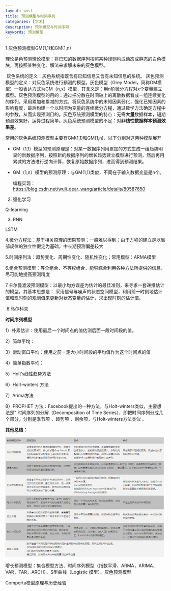 ```yaml
---
layout: post
title: 预测模型与时间序列
categories: [学术]
description: 预测模型与时间序列
keywords: 预测模型
---
```


1.灰色预测模型GM(1,1)和GM(1,n)

​	理论是色预测理论模型：将已知的数据序列按照某种规则构成动态或静态的白色模块，再按照某种变化、解法来求解未来的灰色模型。

​	灰色系统的定义：灰色系统指既含有已知信息又含有未知信息的系统。
​	灰色预测模型的定义：对灰色系统进行预测的模型。灰色模型（Grey Model，简称GM模型）一般表达方式为GM（n,x）模型，其含义是：用n阶微分方程对x个变量建立模型。
​	灰色预测模型的目的：通过把分散在时间轴上的离散数据看成一组连续变化的序列，采用累加和累减的方式，将灰色系统中的未知因素弱化，强化已知因素的影响程度，最后构建一个以时间为变量的连续微分方程，通过数学方法确定方程中的参数，从而实现预测目的。
​	灰色系统预测模型的特点：无需**大量**数据样本，短期预测效果好，运算过程简单。
​	灰色系统预测模型的不足：对**非线性数据样本预测效果差**。

​	常用的灰色系统预测模型主要有GM(1,1)和GM(1,n)，以下分别对这两种模型展开

* GM（1,1）模型的预测原理是：对某一数据序列用累加的方式生成一组趋势明显的新数据序列，按照新的数据序列的增长趋势建立模型进行预测，然后再用累减的方法进行逆向计算，恢复原始数据序列，进而得到预测结果。

* GM（1,n）模型的预测原理：与GM(1,1)类似，不同在于输入数据变量是n个。

  编程实现：https://blog.csdn.net/wuli_dear_wang/article/details/80587650

2. 强化学习

Q-learning

3. RNN

LSTM

​	4.微分方程法：基于相关原理的因果预测；一般难以得到；由于方程的建立是以局部规律的独立性假定为基础，中长期预测偏差较大

​	5.时间序列法：趋势变化、周期性变化、随机性变化；常用模型：ARMA模型

​	6.组合预测模型：等全组合、不等权组合，能够综合利用各种方法所提供的信息，尽可能地提高预测精度

​	7.卡尔曼滤波预测模型：以最小均方误差为估计的最佳准则，来寻求一套递推估计的模型，其基本思想是： 采用信号与噪声的状态空间模型，利用前一时刻地估计值和现时刻的观测值来更新对状态变量的估计，求出现时刻的估计值。 

​	8.马尔科夫

**时间序列模型**

1）朴素估计：使用最后一个时间点的值估测后面一段时间段的值。

2）简单平均：

3）滑动窗口平均：使用之前一定大小时间段的平均值作为这个时间点的值

4）简单指数平均：

5）Holt’s线性趋势方法

6）Holt-winters 方法

7）Arima方法

8）PROPHET 方法：Facebook提出的一种方法，与Holt-winters类似，主要想法是"
时间序列的分解（Decomposition of Time Series），即把时间序列分成几个部分，分别是季节项 ，趋势项 ，剩余项，与Holt-winters方法类似 。

**其他总结：**

![](../images/预测模型.png)



增长预测模型：集合模型方法、时间序列模型（指数平滑、ARMA，ARIMA，VAR，TAR，ARCH）、S型曲线（Logistic 模型）、灰色预测模型

Comperta模型原理与历史经验